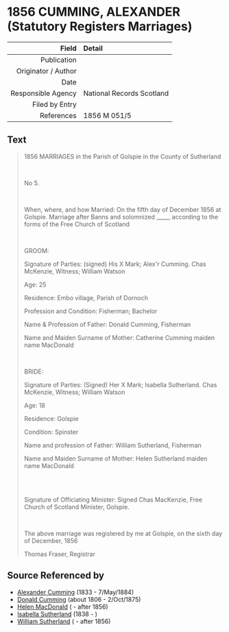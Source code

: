 ﻿---
layout: page
permalink: /sources/s68937264
---

# 1856 CUMMING, ALEXANDER (Statutory Registers Marriages)

Field | Detail
---:|:---
Publication | 
Originator / Author | 
Date | 
Responsible Agency | National Records Scotland
Filed by Entry | 
References | 1856 M 051/5

## Text

> 1856 MARRIAGES in the Parish of Golspie in the County of Sutherland
>
> <br/>
>
> No 5.
>
> <br/>
>
> When, where, and how Married: On the fifth day of December 1856 at Golspie. Marriage after Banns and solomnized _____ according to the forms of the Free Church of Scotland
>
> <br/>
>
> GROOM:
>
> Signature of Parties: (signed) His X Mark; Alex'r Cumming. Chas McKenzie, Witness; William Watson
>
> Age: 25
>
> Residence: Embo village, Parish of Dornoch
>
> Profession and Condition: Fisherman; Bachelor
>
> Name & Profession of Father: Donald Cumming, Fisherman
>
> Name and Maiden Surname of Mother: Catherine Cumming maiden name MacDonald
>
> <br/>
>
> BRIDE:
>
> Signature of Parties: (Signed) Her X Mark; Isabella Sutherland. Chas McKenzie, Witness; William Watson
>
> Age: 18
>
> Residence: Golspie
>
> Condition: Spinster
>
> Name and profession of Father: William Sutherland, Fisherman
>
> Name and Maiden Surname of Mother: Helen Sutherland maiden name MacDonald
>
> <br/>
>
> <br/>
>
> Signature of Officiating Minister: Signed Chas MacKenzie, Free Church of Scotland Minister, Golspie.
>
> <br/>
>
> The above marriage was registered by me at Golspie, on the sixth day of December, 1856
>
> Thomas Fraser, Registrar
>

## Source Referenced by

* [Alexander Cumming](../people/@7028096@-alexander-cumming-b1833-d1884-5-7.md) (1833 - 7/May/1884)
* [Donald Cumming](../people/@45726416@-donald-cumming-b1806-d1875-10-2.md) (about 1806 - 2/Oct/1875)
* [Helen MacDonald](../people/@83660564@-helen-macdonald-b-d1856.md) ( - after 1856)
* [Isabella Sutherland](../people/@79967653@-isabella-sutherland-b1838-d.md) (1838 - )
* [William Sutherland](../people/@72992640@-william-sutherland-b-d1856.md) ( - after 1856)
